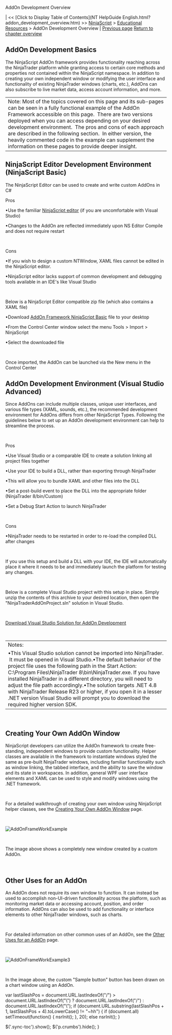 ﻿










 


AddOn Development Overview







| &lt;&lt; [Click to Display Table of Contents](NT HelpGuide English.html?addon_development_overview.htm) &gt;&gt;
 [NinjaScript](ninjascript.htm) &gt; [Educational Resources](educational_resources.htm) &gt;
AddOn Development Overview | [Previous page](educational_resources.htm)
[Return to chapter overview](educational_resources.htm)










AddOn Development Basics
------------------------


The NinjaScript AddOn framework provides functionality reaching across the NinjaTrader platform while granting access to certain core methods and properties not contained within the NinjaScript namespace. In addition to creating your own independent window or modifying the user interface and functionality of existing NinjaTrader windows (charts, etc.), AddOns can also subscribe to live market data, access account information, and more. 





|  |
| --- |
| Note: Most of the topics covered on this page and its sub-pages can be seen in a fully functional example of the AddOn Framework accessible on this page.  There are two versions deployed when you can access depending on your desired development environment.  The pros and cons of each approach are described in the following section.  In either version, the heavily commented code in the example can supplement the information on these pages to provide deeper insight. |




NinjaScript Editor Development Environment (NinjaScript Basic)
--------------------------------------------------------------


The NinjaScript Editor can be used to create and write custom AddOns in C#



Pros


•Use the familiar [NinjaScript editor](editor.htm) (if you are uncomfortable with Visual Studio)

•Changes to the AddOn are reflected immediately upon NS Editor Compile and does not require restart

 


Cons


•If you wish to design a custom NTWindow, XAML files cannot be edited in the NinjaScript editor.

•NinjaScript editor lacks support of common development and debugging tools available in an IDE's like Visual Studio

 


Below is a NinjaScript Editor compatible zip file (which also contains a XAML file)


•Download [AddOn Framework NinjaScript Basic](https://ninjatrader.com/support/helpGuides/nt8/samples/Addon_Framework_NinjaScript_Basic.zip) file to your desktop

•From the Control Center window select the menu Tools &gt; Import &gt; NinjaScript

•Select the downloaded file

 


Once imported, the AddOn can be launched via the New menu in the Control Center



AddOn Development Environment (Visual Studio Advanced)
------------------------------------------------------


Since AddOns can include multiple classes, unique user interfaces, and various file types (XAML, sounds, etc.), the recommended development environment for AddOns differs from other NinjaScript Types. Following the guidelines below to set up an AddOn development environment can help to streamline the process.


 


Pros


•Use Visual Studio or a comparable IDE to create a solution linking all project files together

•Use your IDE to build a DLL, rather than exporting through NinjaTrader

•This will allow you to bundle XAML and other files into the DLL

•Set a post-build event to place the DLL into the appropriate folder (NinjaTrader 8/bin/Custom)

•Set a Debug Start Action to launch NinjaTrader

 


Cons


•NinjaTrader needs to be restarted in order to re-load the compiled DLL after changes

 


If you use this setup and build a DLL with your IDE, the IDE will automatically place it where it needs to be and immediately launch the platform for testing any changes.


 


Below is a complete Visual Studio project with this setup in place. Simply unzip the contents of this archive to your desired location, then open the "NinjaTraderAddOnProject.sln" solution in Visual Studio.


 


[Download Visual Studio Solution for AddOn Development](https://ninjatrader.com/support/helpGuides/nt8/samples/NinjaTraderAddOnProject.zip)


 




|  |
| --- |
| Notes: 
•This Visual Studio solution cannot be imported into NinjaTrader.  It must be opened in Visual Studio.•The default behavior of the project file uses the following path in the Start Action: C:\Program Files\NinjaTrader 8\bin\NinjaTrader.exe. If you have installed NinjaTrader in a different directory, you will need to adjust the file path accordingly.•The solution targets .NET 4.8 with NinjaTrader Release R23 or higher, if you open it in a lesser .NET version Visual Studio will prompt you to download the required higher version SDK. |



 


Creating Your Own AddOn Window
------------------------------


NinjaScript developers can utilize the AddOn framework to create free-standing, independent windows to provide custom functionality. Helper classes are available in the framework to instantiate windows styled the same as pre-built NinjaTrader windows, including familiar functionality such as window linking, the tabbed interface, and the ability to save the window and its state in workspaces. In addition, general WPF user interface elements and XAML can be used to style and modify windows using the .NET framework. 


 


For a detailed walkthrough of creating your own window using NinjaScript helper classes, see the [Creating Your Own AddOn Window](creating_your_own_addon_window.htm) page.


 


![AddOnFrameWorkExample](addonframeworkexample.png)


 


The image above shows a completely new window created by a custom AddOn.


 


Other Uses for an AddOn
-----------------------


An AddOn does not require its own window to function. It can instead be used to accomplish non-UI-driven functionality across the platform, such as monitoring market data or accessing account, position, and order information. AddOns can also be used to add functionality or interface elements to other NinjaTrader windows, such as charts. 


 


For detailed information on other common uses of an AddOn, see the [Other Uses for an AddOn](other_uses_for_an_addon.htm) page.


 


![AddOnFrameWorkExample3](addonframeworkexample3.png)


 


In the image above, the custom "Sample button" button has been drawn on a chart window using an AddOn.





 
 var lastSlashPos = document.URL.lastIndexOf("/") &gt; document.URL.lastIndexOf("\\") ? document.URL.lastIndexOf("/") : document.URL.lastIndexOf("\\");
 if (document.URL.substring(lastSlashPos + 1, lastSlashPos + 4).toLowerCase() != "~hh") {
 if (document.all) setTimeout(function() {
 nsrInit();
 }, 20);
 else nsrInit();
 }
 
 
 $('.sync-toc').show();
 $('p.crumbs').hide();
 }
 
 
 



